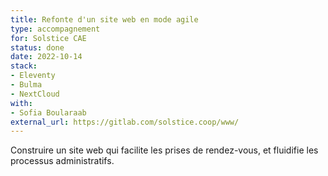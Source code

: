 ```yaml
---
title: Refonte d'un site web en mode agile
type: accompagnement
for: Solstice CAE
status: done
date: 2022-10-14
stack:
- Eleventy
- Bulma
- NextCloud
with:
- Sofia Boularaab
external_url: https://gitlab.com/solstice.coop/www/
---
```


Construire un site web qui facilite les prises de rendez-vous, et fluidifie les processus administratifs.

<!--more-->
